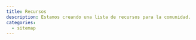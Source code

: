 ```yaml
---
title: Recursos
description: Estamos creando una lista de recursos para la comunidad.
categories:
  - sitemap
---
```

